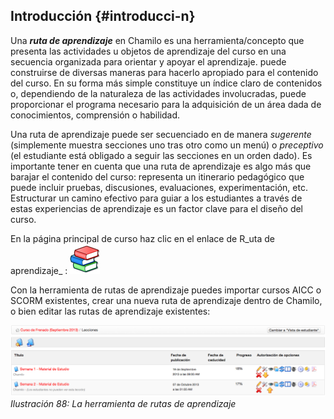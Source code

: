 ## Introducción {#introducci-n}

Una _**ruta de aprendizaje**_ en Chamilo es una herramienta/concepto que presenta las actividades u objetos de aprendizaje del curso en una secuencia organizada para orientar y apoyar el aprendizaje. puede construirse de diversas maneras para hacerlo apropiado para el contenido del curso. En su forma más simple constituye un índice claro de contenidos o, dependiendo de la naturaleza de las actividades involucradas, puede proporcionar el programa necesario para la adquisición de un área dada de conocimientos, comprensión o habilidad.

Una ruta de aprendizaje puede ser secuenciado en de manera _sugerente_ (simplemente muestra secciones uno tras otro como un menú) o _preceptivo_ (el estudiante está obligado a seguir las secciones en un orden dado). Es importante tener en cuenta que una ruta de aprendizaje es algo más que barajar el contenido del curso: representa un itinerario pedagógico que puede incluir pruebas, discusiones, evaluaciones, experimentación, etc. Estructurar un camino efectivo para guiar a los estudiantes a través de estas experiencias de aprendizaje es un factor clave para el diseño del curso.

En la página principal de curso haz clic en el enlace de R_uta de aprendizaje_ : ![](../assets/graphics18.png)

Con la herramienta de rutas de aprendizaje puedes importar cursos AICC o SCORM existentes, crear una nueva ruta de aprendizaje dentro de Chamilo, o bien editar las rutas de aprendizaje existentes:

![](../assets/graficos58.png)*Ilustración 88: La herramienta de rutas de aprendizaje*